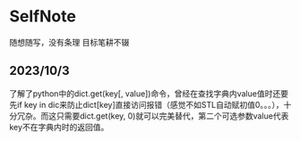 # SelfNote
随想随写，没有条理
目标笔耕不辍

## 2023/10/3
了解了python中的dict.get(key[, value])命令，曾经在查找字典内value值时还要先if key in dic来防止dict[key]直接访问报错（感觉不如STL自动赋初值0。。。），十分冗杂。而这只需要dict.get(key, 0)就可以完美替代，第二个可选参数value代表key不在字典内时的返回值。
